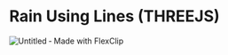 # Rain Using Lines (THREEJS)

![Untitled ‑ Made with FlexClip](https://github.com/SualehaSehar/Rain_Using_lines/assets/66309175/48307101-3474-49b0-b94d-d80638babbe8)
